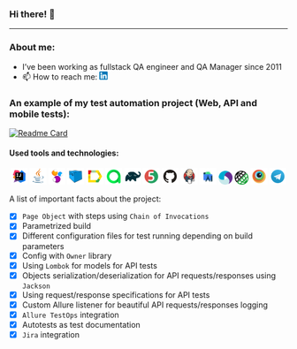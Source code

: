 ### Hi there! 👋
---

### About me:
- I’ve been working as fullstack QA engineer and QA Manager since 2011
- 📫 How to reach me: [<img width="3%" title="LinkedIn" src="images/logo/LinkedIn.png">](https://www.linkedin.com/in/marina-remneva-b9171534/)
### 

### An example of my test automation project (Web, API and mobile tests):
[![Readme Card](https://github-readme-stats.vercel.app/api/pin/?username=firerinka&repo=TodoistAutotests)](https://github.com/firerinka/TodoistAutotests)
#### Used tools and technologies:
<p align="center">
<code><img width="6%" title="IntelliJ IDEA" src="images/logo/IntelijIDEA.svg"></code>
<code><img width="6%" title="Java" src="images/logo/Java.svg"></code>
<code><img width="6%" title="Selenide" src="images/logo/Selenide.svg"></code>
<code><img width="6%" title="Selenoid" src="images/logo/Selenoid.svg"></code>
<code><img width="6%" title="Allure TestOps" src="images/logo/AllureReport.svg"></code>
<code><img width="6%" title="Allure Report" src="images/logo/AllureTO.svg"></code>
<code><img width="6%" title="Gradle" src="images/logo/Gradle.svg"></code>
<code><img width="6%" title="JUnit5" src="images/logo/JUnit5.svg"></code>
<code><img width="6%" title="GitHub" src="images/logo/GitHub.svg"></code>
<code><img width="6%" title="Jenkins" src="images/logo/Jenkins.svg"></code>
<code><img width="6%" title="AndroidStudio" src="images/logo/AndroidStudio.svg"></code>
<code><img width="5%" title="Appium" src="images/logo/Appium.svg"></code>
<code><img width="5%" title="RestAssured" src="images/logo/RestAssured.png"></code>
<code><img width="6%" title="Browserstack" src="images/logo/Browserstack.svg"></code>
<code><img width="6%" title="Telegram" src="images/logo/Telegram.svg"></code>
</p>

A list of important facts about the project:
- [x] `Page Object` with steps using `Chain of Invocations`
- [x] Parametrized build
- [x] Different configuration files for test running depending on build parameters
- [x] Config with `Owner` library
- [x] Using `Lombok` for models for API tests
- [x] Objects serialization/deserialization for API requests/responses using `Jackson`
- [x] Using request/response specifications for API tests
- [x] Custom Allure listener for beautiful API requests/responses logging
- [x] `Allure TestOps` integration
- [x] Autotests as test documentation
- [x] `Jira` integration

<!--

**vonoelv/vonoelv** is a ✨ _special_ ✨ repository because its `README.md` (this file) appears on your GitHub profile.

Here are some ideas to get you started:

- 🔭 I’m currently working on ...
- 🌱 I’m currently learning ...
- 👯 I’m looking to collaborate on ...
- 🤔 I’m looking for help with ...
- 💬 Ask me about ...
- 📫 How to reach me: ...
- 😄 Pronouns: ...
- ⚡ Fun fact: ...
-->